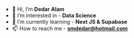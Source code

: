 - 👋 Hi, I’m **Dedar Alam**
- 👀 I’m interested in - **Data Science**
- 🌱 I’m currently learning - **Next JS & Supabase**
- 📫 How to reach me - **smdedar@hotmail.com**
<!-- - 💞️ I’m looking to collaborate on -  -->
<!-- - ⚡ Fun fact -  -->
<!-- - 🔭 I’m looking to -  -->
<!-- - 🔭 I’m currently working on -->